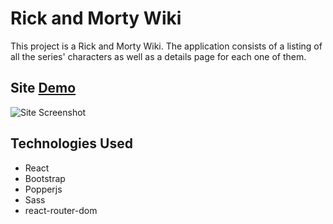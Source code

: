 # Rick and Morty Wiki

This project is a Rick and Morty Wiki. The application consists of a listing of all the series' characters as well as a details page for each one of them.

## Site [Demo](#) 

![Site Screenshot](./src/ions/ficon.jpeg)

## Technologies Used
- React
- Bootstrap
- Popperjs
- Sass
- react-router-dom